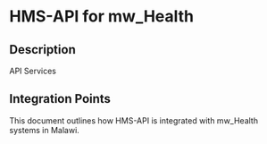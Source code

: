 # HMS-API for mw_Health

## Description

API Services

## Integration Points

This document outlines how HMS-API is integrated with mw_Health systems in Malawi.

